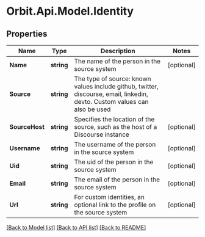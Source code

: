 # Orbit.Api.Model.Identity
## Properties

Name | Type | Description | Notes
------------ | ------------- | ------------- | -------------
**Name** | **string** | The name of the person in the source system | [optional] 
**Source** | **string** | The type of source: known values include github, twitter, discourse, email, linkedin, devto. Custom values can also be used | 
**SourceHost** | **string** | Specifies the location of the source, such as the host of a Discourse instance | [optional] 
**Username** | **string** | The username of the person in the source system | [optional] 
**Uid** | **string** | The uid of the person in the source system | [optional] 
**Email** | **string** | The email of the person in the source system | [optional] 
**Url** | **string** | For custom identities, an optional link to the profile on the source system | [optional] 

[[Back to Model list]](../README.md#documentation-for-models) [[Back to API list]](../README.md#documentation-for-api-endpoints) [[Back to README]](../README.md)

